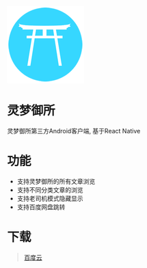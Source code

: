 <img src="./android/app/src/main/res/mipmap-xhdpi/ic_launcher.png">

# 灵梦御所

灵梦御所第三方Android客户端, 基于React Native

# 功能

- 支持灵梦御所的所有文章浏览
- 支持不同分类文章的浏览
- 支持老司机模式隐藏显示
- 支持百度网盘跳转

# 下载

> [百度云](https://pan.baidu.com/s/1o7LDICq)



